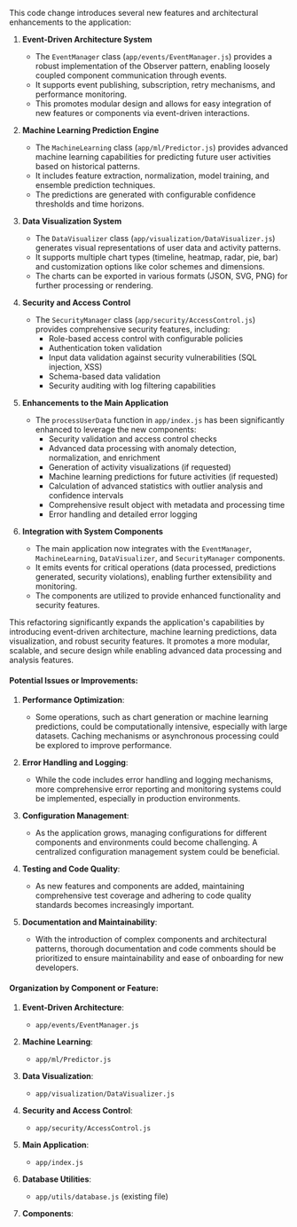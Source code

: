 This code change introduces several new features and architectural enhancements to the application:

1. **Event-Driven Architecture System**

   - The `EventManager` class (`app/events/EventManager.js`) provides a robust implementation of the Observer pattern, enabling loosely coupled component communication through events.
   - It supports event publishing, subscription, retry mechanisms, and performance monitoring.
   - This promotes modular design and allows for easy integration of new features or components via event-driven interactions.

2. **Machine Learning Prediction Engine**

   - The `MachineLearning` class (`app/ml/Predictor.js`) provides advanced machine learning capabilities for predicting future user activities based on historical patterns.
   - It includes feature extraction, normalization, model training, and ensemble prediction techniques.
   - The predictions are generated with configurable confidence thresholds and time horizons.

3. **Data Visualization System**

   - The `DataVisualizer` class (`app/visualization/DataVisualizer.js`) generates visual representations of user data and activity patterns.
   - It supports multiple chart types (timeline, heatmap, radar, pie, bar) and customization options like color schemes and dimensions.
   - The charts can be exported in various formats (JSON, SVG, PNG) for further processing or rendering.

4. **Security and Access Control**

   - The `SecurityManager` class (`app/security/AccessControl.js`) provides comprehensive security features, including:
     - Role-based access control with configurable policies
     - Authentication token validation
     - Input data validation against security vulnerabilities (SQL injection, XSS)
     - Schema-based data validation
     - Security auditing with log filtering capabilities

5. **Enhancements to the Main Application**

   - The `processUserData` function in `app/index.js` has been significantly enhanced to leverage the new components:
     - Security validation and access control checks
     - Advanced data processing with anomaly detection, normalization, and enrichment
     - Generation of activity visualizations (if requested)
     - Machine learning predictions for future activities (if requested)
     - Calculation of advanced statistics with outlier analysis and confidence intervals
     - Comprehensive result object with metadata and processing time
     - Error handling and detailed error logging

6. **Integration with System Components**

   - The main application now integrates with the `EventManager`, `MachineLearning`, `DataVisualizer`, and `SecurityManager` components.
   - It emits events for critical operations (data processed, predictions generated, security violations), enabling further extensibility and monitoring.
   - The components are utilized to provide enhanced functionality and security features.

This refactoring significantly expands the application's capabilities by introducing event-driven architecture, machine learning predictions, data visualization, and robust security features. It promotes a more modular, scalable, and secure design while enabling advanced data processing and analysis features.

#### Potential Issues or Improvements:

1. **Performance Optimization**:
   - Some operations, such as chart generation or machine learning predictions, could be computationally intensive, especially with large datasets. Caching mechanisms or asynchronous processing could be explored to improve performance.

2. **Error Handling and Logging**:
   - While the code includes error handling and logging mechanisms, more comprehensive error reporting and monitoring systems could be implemented, especially in production environments.

3. **Configuration Management**:
   - As the application grows, managing configurations for different components and environments could become challenging. A centralized configuration management system could be beneficial.

4. **Testing and Code Quality**:
   - As new features and components are added, maintaining comprehensive test coverage and adhering to code quality standards becomes increasingly important.

5. **Documentation and Maintainability**:
   - With the introduction of complex components and architectural patterns, thorough documentation and code comments should be prioritized to ensure maintainability and ease of onboarding for new developers.

#### Organization by Component or Feature:

1. **Event-Driven Architecture**:
   - `app/events/EventManager.js`

2. **Machine Learning**:
   - `app/ml/Predictor.js`

3. **Data Visualization**:
   - `app/visualization/DataVisualizer.js`

4. **Security and Access Control**:
   - `app/security/AccessControl.js`

5. **Main Application**:
   - `app/index.js`

6. **Database Utilities**:
   - `app/utils/database.js` (existing file)

7. **Components**:
   